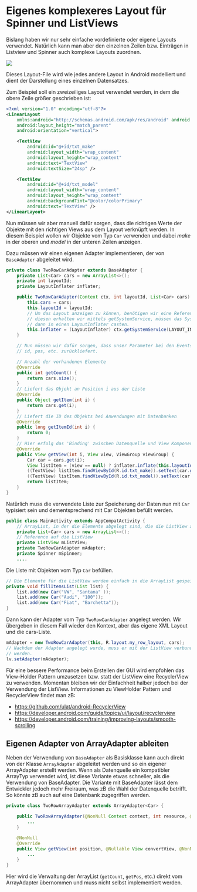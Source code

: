 # Eigenes komplexeres Layout für Spinner und ListViews
Bislang haben wir nur sehr einfache vordefinierte oder eigene Layouts verwendet. Natürlich kann man aber den einzelnen Zeilen bzw. Einträgen in Listview und Spinner auch komplexe Layouts zuordnen.

![](assets/022-Eigenes-komplexes-Layout-fuer-Spinner-und-ListView-936eafbb.png)

Dieses Layout-File wird wie jedes andere Layout in Android modelliert und dient der Darstellung eines einzelnen Datensatzes.

Zum Beispiel soll ein zweizeiliges Layout verwendet werden, in dem die obere Zeile größer geschrieben ist:
```xml
<?xml version="1.0" encoding="utf-8"?>
<LinearLayout
    xmlns:android="http://schemas.android.com/apk/res/android" android:layout_width="match_parent"
    android:layout_height="match_parent"
    android:orientation="vertical">

    <TextView
        android:id="@+id/txt_make"
        android:layout_width="wrap_content"
        android:layout_height="wrap_content"
        android:text="TextView"
        android:textSize="24sp" />

    <TextView
        android:id="@+id/txt_model"
        android:layout_width="wrap_content"
        android:layout_height="wrap_content"
        android:backgroundTint="@color/colorPrimary"
        android:text="TextView" />
</LinearLayout>
```
Nun müssen wir aber manuell dafür sorgen, dass die richtigen Werte der Objekte mit den richtigen Views aus dem Layout verknüpft werden. In diesem Beispiel wollen wir Objekte vom Typ ```Car``` verwenden und dabei _make_ in der oberen und _model_ in der unteren Zeilen anzeigen.

Dazu müssen wir einen eigenen Adapter implementieren, der von ```BaseAdapter``` abgeleitet wird.

```java
private class TwoRowCarAdapter extends BaseAdapter {
    private List<Car> cars = new ArrayList<>();
    private int layoutId;
    private LayoutInflater inflater;

    public TwoRowCarAdapter(Context ctx, int layoutId, List<Car> cars) {
        this.cars = cars;
        this.layoutId = layoutId;
        // Um das Layout anzeigen zu können, benötigen wir eine Referenz auf den LayoutInflater
        // diesen erhalten wir mittels getSystemService, müssen das Systemservice allerdings
        // dann in einen LayoutInflater casten.
        this.inflater = (LayoutInflater) ctx.getSystemService(LAYOUT_INFLATER_SERVICE);
    }

    // Nun müssen wir dafür sorgen, dass unser Parameter bei den Events die korrekten Werte für
    // id, pos, etc. zurückliefert.

    // Anzahl der vorhandenen Elemente
    @Override
    public int getCount() {
        return cars.size();
    }
    // Liefert das Objekt an Position i aus der Liste
    @Override
    public Object getItem(int i) {
        return cars.get(i);
    }
    // Liefert die ID des Objekts bei Anwendungen mit Datenbanken
    @Override
    public long getItemId(int i) {
        return 0;
    }
    // Hier erfolg das 'Binding' zwischen Datenquelle und View Komponenten aus dem XML-Layout
    @Override
    public View getView(int i, View view, ViewGroup viewGroup) {
        Car car = cars.get(i);
        View listItem = (view == null) ? inflater.inflate(this.layoutId, null) : view;
        ((TextView) listItem.findViewById(R.id.txt_make)).setText(car.getMake());
        ((TextView) listItem.findViewById(R.id.txt_model)).setText(car.getModel());
        return listItem;
    }
}
```
Natürlich muss die verwendete Liste zur Speicherung der Daten nun mit ``Car`` typisiert sein und dementsprechend mit Car Objekten befüllt werden.
```java
public class MainActivity extends AppCompatActivity {
    // ArrayList, in der die Elemente abgelegt sind, die die ListView anzeigt
    private List<Car> cars = new ArrayList<>();
    // Reference auf die ListView
    private ListView mListView;
    private TwoRowCarAdapter mAdapter;
    private Spinner mSpinner;
    ....
```
Die Liste mit Objekten vom Typ ```Car``` befüllen.
```java
// Die Elemente für die ListView werden einfach in die ArrayList gespeichert
private void fillItemsList(List list) {
    list.add(new Car("VW", "Santana" ));
    list.add(new Car("Audi", "100"));
    list.add(new Car("Fiat", "Barchetta"));
}
```

Dann kann der Adapter vom Typ ```TwoRowCarAdapter``` angelegt werden. Wir übergeben in diesem Fall wieder den Kontext, aber das eigene XML Layout und die cars-Liste.
```java
mAdapter = new TwoRowCarAdapter(this, R.layout.my_row_layout, cars);
// Nachdem der Adapter angelegt wurde, muss er mit der ListView verbunden
// werden.
lv.setAdapter(mAdapter);
```

Für eine bessere Performance beim Erstellen der GUI wird empfohlen das View-Holder Pattern umzusetzen bzw. statt der ListView eine RecyclerView zu verwenden. Momentan bleiben wir der Einfachheit halber jedoch bei der Verwendung der ListView.
Informationen zu ViewHolder Pattern und RecyclerView findet man zB:
- https://github.com/ulat/android-RecyclerView
- https://developer.android.com/guide/topics/ui/layout/recyclerview
- https://developer.android.com/training/improving-layouts/smooth-scrolling

## Eigenen Adapter von ArrayAdapter ableiten
Neben der Verwendung von ```BaseAdapter``` als Basisklasse kann auch direkt von der Klasse ```ArrayAdapter``` abgeleitet werden und so ein eigener ArrayAdapter erstellt werden. Wenn als Datenquelle ein kompatibler ArrayTyp verwendet wird, ist diese Variante etwas schneller, als die Verwendung von BaseAdapter. Die Variante mit BaseAdapter lässt dem Entwickler jedoch mehr Freiraum, was zB die Wahl der Datenquelle betrifft. So könnte zB auch auf eine Datenbank zugegriffen werden.

```java
private class TwoRowArrayAdapter extends ArrayAdapter<Car> {

    public TwoRowArrayAdapter(@NonNull Context context, int resource, @NonNull List<Car> objects) {
        ...
    }

    @NonNull
    @Override
    public View getView(int position, @Nullable View convertView, @NonNull ViewGroup parent) {
        ...
    }
}
```
Hier wird die Verwaltung der ArrayList (```getCount```, ```getPos```, etc.) direkt vom ArrayAdapter übernommen und muss nicht selbst implementiert werden. 
